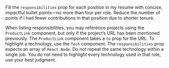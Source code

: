 Fill the `responsibilities` prop for each position in my resume with concise, impactful bullet points—no more than four per role. Reduce the number of points if I had fewer contributions in that position due to shorter tenure.

When listing responsibilities, you may reference projects using the `ProductLink` component, but only if the project’s URL has been mentioned previously. The `ProductLink` component takes a `to` prop for the URL. To highlight a technology, use the `Tech` component. The `responsibilities` prop expects an array of `React.Node`. Do not repeat the same technology within a single job. You do not need to highlight every technology used in that role; use your best judgment.